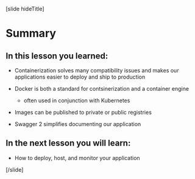[slide hideTitle]

# Summary

## In this lesson you learned:

- Containerization solves many compatibility issues and makes our applications easier to deploy and ship to production

- Docker is both a standard for contsinerization and a container engine
  * often used in conjunction with Kubernetes

- Images can be published to private ​or public registries​

- Swagger 2 simplifies documenting our application 

## In the next lesson you will learn:

- How to deploy, host, and monitor your application

[/slide]